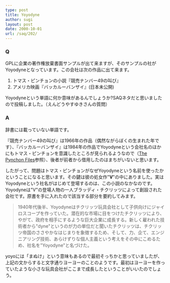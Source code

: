 ```yaml
---
type: post
title: Yoyodyne
author: sugi
layout: post
date: 2000-10-01
url: /saq/202/
---
```

### Q 

GPLに企業の著作権放棄書面サンプルが出て来ますが、そのサンプルの社がYoyodyneとなっています。この会社は次の作品に出て来ます。

  1. トマス・ピンチョンの小説『競売ナンバー49の叫び』
  2. アメリカ映画『バッカルーバンザイ』(日本未公開)

Yoyodyneという単語に何か意味があるんでしょうか?SAQネタだと思いましたので投稿しました。（えんどうやすゆきさんの質問）

### A 

辞書には載っていない単語です。

『競売ナンバー49の叫び』は1966年の作品（偶然ながらぼくの生まれた年です）、『バッカルーバンザイ』は1984年の作品でYoyodyneという会社名のほかにもトマス・ピンチョンを意識したところが見られるようなので（<a href="http://www.pynchonfiles.com/" onclick="_gaq.push(['_trackEvent', 'outbound-article', 'http://www.pynchonfiles.com/', 'The Pynchon Files']);" >The Pynchon Files</a>参照）、後者が前者から借用したのはまちがいないと思います。

したがって、問題はトマス・ピンチョンがなぜYoyodyneという名前を使ったかということになると思います。その鍵は彼の処女作"**V**"の中にありました。実はYoyodyneという社名がはじめて登場するのは、この小説のなかなのです。Yoyodyneは"V"の登場人物の一人ブラッディ・チクリッツによって創設された会社です。原書を手に入れたので該当する部分を要約してみます。

> 1940年代後半、Yoyodyneはチクリッツ玩具会社として子供向けにジャイロスコープを作っていた。潜在的な市場に目をつけたチクリッツにより、やがて、政府を相手にするような巨大企業に成長する。新しく雇われた技術者から"dyne"というのが力の単位だと聞いたチクリッツは、チクリッツ帝国のささやかなはじまりを象徴するため、そして、力、企て、エンジニアリング技術、あらけずりな個人主義という考えをその中にこめるため、社名を"Yoyodyne"と名づけた。

yoyoには「まぬけ」という意味もあるので最初そっちかと思っていましたが、上記の文からすると文字通りヨーヨーのことのようです。最初はヨーヨーを作っていたような小さな玩具会社がここまで成長したということがいいたのでしょう。